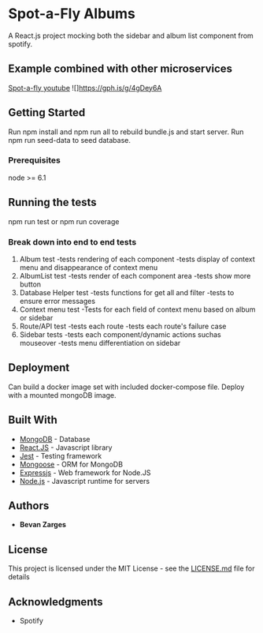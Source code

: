 # Spot-a-Fly Albums

A React.js project mocking both the sidebar and album list component from spotify.

## Example combined with other microservices 
[Spot-a-fly youtube](https://www.youtube.com/watch?v=dnSiX6tHUDo&feature=youtu.be)
![]https://gph.is/g/4gDey6A

## Getting Started

Run npm install and npm run all to rebuild bundle.js and start server.
Run npm run seed-data to seed database.

### Prerequisites

node >= 6.1

## Running the tests

npm run test or npm run coverage

### Break down into end to end tests

1. Album test
  -tests rendering of each component
  -tests display of context menu and disappearance of context menu
2. AlbumList test
  -tests render of each component area 
  -tests show more button
3. Database Helper test
  -tests functions for get all and filter
  -tests to ensure error messages
4. Context menu test
  -Tests for each field of context menu based on album or sidebar
5. Route/API test
  -tests each route 
  -tests each route's failure case
6. Sidebar tests
  -tests each component/dynamic actions suchas mouseover
  -tests menu differentiation on sidebar


## Deployment

Can build a docker image set with included docker-compose file. Deploy with a mounted mongoDB image.

## Built With

* [MongoDB](https://www.mongodb.com/) - Database
* [React.JS](https://reactjs.org/) - Javascript library
* [Jest](https://jestjs.io/) - Testing framework
* [Mongoose](https://mongoosejs.com/) - ORM for MongoDB
* [Expressjs](https://expressjs.com/) - Web framework for Node.JS
* [Node.js](https://nodejs.org/en/about/) - Javascript runtime for servers

## Authors

* **Bevan Zarges**

## License

This project is licensed under the MIT License - see the [LICENSE.md](LICENSE.md) file for details

## Acknowledgments

* Spotify

